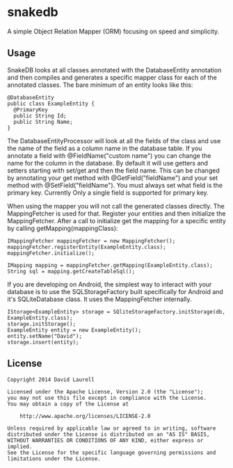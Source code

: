 snakedb
=======

A simple Object Relation Mapper (ORM) focusing on speed and simplicity.


Usage
-----

SnakeDB looks at all classes annotated with the DatabaseEntity annotation and then compiles and generates a specific mapper class for each of the annotated classes. The bare minimum of an entity looks like this:

```
@DatabaseEntity
public class ExampleEntity {
  @PrimaryKey
  public String Id;
  public String Name;
}
```
The DatabaseEntityProcessor will look at all the fields of the class and use the name of the field as a column name in the database table. If you annotate a field with @FieldName("custom name") you can change the name for the column in the database. By default it will use getters and setters starting with set/get and then the field name. This can be changed by annotating your get method with @GetField("fieldName") and your set method with @SetField("fieldName"). You must always set what field is the primary key. Currently Only a single field is supported for primary key.

When using the mapper you will not call the generated classes directly. The MappingFetcher is used for that. Register your entities and then initialize the MappingFetcher. After a call to initialize get the mapping for a specific entity by calling getMapping(mappingClass):

```
IMappingFetcher mappingFetcher = new MappingFetcher();
mappingFetcher.registerEntity(ExampleEntity.class);
mappingFetcher.initialize();

IMapping mapping = mappingFetcher.getMapping(ExampleEntity.class);
String sql = mapping.getCreateTableSql();
```

If you are developing on Android, the simplest way to interact with your database is to use the SQLStorageFactory built specifically for Android and it's SQLiteDatabase class. It uses the MappingFetcher internally.

```
IStorage<ExampleEntity> storage = SQliteStorageFactory.initStorage(db, ExampleEntity.class);
storage.initStorage();
ExampleEntity entity = new ExampleEntity();
entity.setName("David");
storage.insert(entity);
```

License
-------

    Copyright 2014 David Laurell

    Licensed under the Apache License, Version 2.0 (the "License");
    you may not use this file except in compliance with the License.
    You may obtain a copy of the License at

        http://www.apache.org/licenses/LICENSE-2.0

    Unless required by applicable law or agreed to in writing, software
    distributed under the License is distributed on an "AS IS" BASIS,
    WITHOUT WARRANTIES OR CONDITIONS OF ANY KIND, either express or implied.
    See the License for the specific language governing permissions and
    limitations under the License.

